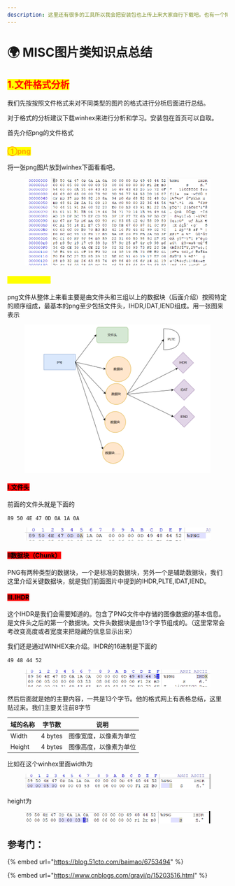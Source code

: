 ```yaml
---
description: 这里还有很多的工具所以我会把安装包也上传上来大家自行下载吧。也有一个博主已经弄了一个把他们都集成的工具我也懒得再来弄一次。
---
```


# 🌍 MISC图片类知识点总结

## <mark style="color:red;">1.文件格式分析</mark>

我们先按按照文件格式来对不同类型的图片的格式进行分析后面进行总结。

对于格式的分析建议下载winhex来进行分析和学习。安装包在首页可以自取。

首先介绍png的文件格式

### <mark style="color:orange;">①png</mark>

将一张png图片放到winhex下面看看吧。

<figure><img src="../.gitbook/assets/image.png" alt=""><figcaption></figcaption></figure>

#### <mark style="color:yellow;">(1)png文件格式</mark>

png文件从整体上来看主要是由文件头和三组以上的数据块（后面介绍）按照特定的顺序组成，最基本的png至少包括文件头，IHDR,IDAT,IEND组成。用一张图来表示

<figure><img src="../.gitbook/assets/image (3).png" alt=""><figcaption></figcaption></figure>

#### <mark style="background-color:red;">Ⅰ.文件头</mark>

前面的文件头就是下面的

```
89 50 4E 47 0D 0A 1A 0A          
```

<figure><img src="../.gitbook/assets/image (1).png" alt=""><figcaption></figcaption></figure>

#### <mark style="background-color:red;">Ⅱ数据块（Chunk）</mark>

PNG有两种类型的数据块，一个是标准的数据块，另外一个是辅助数据块，我们这里介绍关键数据块，就是我们前面图片中提到的IHDR,PLTE,IDAT,IEND。



#### <mark style="background-color:red;">Ⅲ.IHDR</mark>

这个IHDR是我们会需要知道的。包含了PNG文件中存储的图像数据的基本信息。是文件头之后的第一个数据块。文件头数据块是由13个字节组成的。（这里常常会考改变高度或者宽度来把隐藏的信息显示出来）

我们还是通过WINHEX来介绍。IHDR的16进制是下面的

```
49 48 44 52
```

<figure><img src="../.gitbook/assets/image (4).png" alt=""><figcaption></figcaption></figure>

然后后面就是她的主要内容，一共是13个字节。他的格式网上有表格总结，这里贴过来。我们主要关注前8字节

| 域的名称    | 字节数      | 说明           |
| ------- | -------- | ------------ |
| Width   | 4 bytes  |  图像宽度，以像素为单位 |
| Height  | 4 bytes  | 图像高度，以像素为单位  |

比如在这个winhex里面width为

<figure><img src="../.gitbook/assets/image (5).png" alt=""><figcaption></figcaption></figure>

height为

<figure><img src="../.gitbook/assets/image (6).png" alt=""><figcaption></figcaption></figure>















































## 参考门：

{% embed url="https://blog.51cto.com/baimao/6753494" %}

{% embed url="https://www.cnblogs.com/grayi/p/15203516.html" %}















